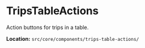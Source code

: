 # TripsTableActions

Action buttons for trips in a table.

**Location:** `src/core/components/trips-table-actions/`
